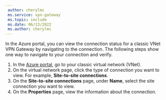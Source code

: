 ```yaml
---
 author: cherylmc
 ms.service: vpn-gateway
 ms.topic: include
 ms.date: 06/13/2022
 ms.author: cherylmc
---
```

In the Azure portal, you can view the connection status for a classic VNet VPN Gateway by navigating to the connection. The following steps show one way to navigate to your connection and verify.

1. In the [Azure portal](https://portal.azure.com), go to your classic virtual network (VNet).
1. On the virtual network page, click the type of connection you want to view. For example, **Site-to-site connections**.
1. On the **Site-to-site connections** page, under **Name**, select the site connection you want to view.
1. On the **Properties** page, view the information about the connection.